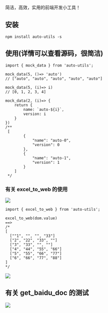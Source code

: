 简洁，高效，实用的前端开发小工具！

## 安装
```
npm install auto-utils -s
```
## 使用(详情可以查看源码，很简洁)
```
import { mock_data } from 'auto-utils';

mock_data(5, ()=> 'auto')
// ["auto", "auto", "auto", "auto", "auto"]

mock_data(5, (i)=> i)
// [0, 1, 2, 3, 4]

mock_data(2, (i)=> {
	return {
		name: `auto-${i}`,
		version: i
	}
})
/**
 [
		{
			"name": "auto-0",
			"version": 0
		},
		{
			"name": "auto-1",
			"version": 1
		}
	]
 */

```
### 有关 excel_to_web 的使用
![](https://blusky.oss-cn-beijing.aliyuncs.com/excel.png)

```
import { excel_to_web } from 'auto-utils';

excel_to_web(dom.value)
==>
/*
[
  [""1", "", "", "33"]
  ["2", "22", "33", ""]
  ["3", "33", "", ""]
  ["4", "44", "55", "66"]
  ["5", "55", "66", "77"]
  ["6", "66", "77", "88"]
]
*/
```
![](https://blusky.oss-cn-beijing.aliyuncs.com/excel-test.png)

## 有关 get_baidu_doc 的测试
![](https://blusky.oss-cn-beijing.aliyuncs.com/doc-test.png)

